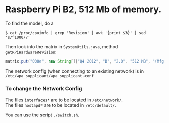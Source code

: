 # Raspberry Pi B2, 512 Mb of memory.
To find the model, do a
```
$ cat /proc/cpuinfo | grep 'Revision' | awk '{print $3}' | sed 's/^1000//'
```
Then look into the matrix in `SystemUtils.java`, method `getRPiHardwareRevision`:
```java
matrix.put("000e", new String[]{"Q4 2012", "B", "2.0", "512 MB", "(Mfg by Sony UK)"});
```

The network config (when connecting to an existing network) is in `/etc/wpa_supplicant/wpa_supplicant.conf`

### To change the Network Config
The files `interfaces*` are to be located in `/etc/network/`.  
The files `hostapd*` are to be located in `/etc/default/`.

You can use the script `./switch.sh`. 

